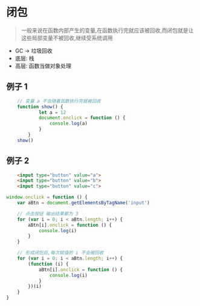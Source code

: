# 闭包
> 一般来说在函数内部产生的变量,在函数执行完就应该被回收,而闭包就是让这些局部变量不被回收,继续受系统调用
- GC -> 垃圾回收
- 底层: 栈
- 高层: 函数当做对象处理
## 例子 1
```javascript
    // 变量 a 不会随着函数执行完就被回收
    function show() {
            let a = 12
            document.onclick = function () {
                console.log(a)
            }
        }
    show()
```
## 例子 2
```html
    <input type="button" value="a">
    <input type="button" value="b">
    <input type="button" value="c">
```
```JavaScript
window.onclick = function () {
    var aBtn = document.getElementsByTagName('input')

    // 点击按钮 输出结果都为 3
    for (var i = 0; i < aBtn.length; i++) {
        aBtn[i].onclick = function () {
            console.log(i)
        }
    }

    // 形成闭包后,每次赋值的 i 不会被回收
    for (var i = 0; i < aBtn.length; i++) {
        (function (i) {
            aBtn[i].onclick = function () {
                console.log(i)
            }
        })(i)
    }
}